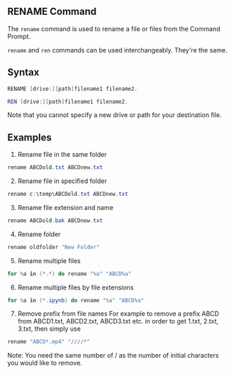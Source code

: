 ## RENAME Command
The `rename` command is used to rename a file or files from the Command Prompt.

`rename` and `ren` commands can be used interchangeably. They're the same.

## Syntax
```powershell
RENAME [drive:][path]filename1 filename2.
```
```powershell
REN [drive:][path]filename1 filename2.
```
Note that you cannot specify a new drive or path for your destination file.

## Examples
1. Rename file in the same folder 
```powershell
rename ABCDold.txt ABCDnew.txt
```

2. Rename file in specified folder
```powershell
rename c:\temp\ABCDold.txt ABCDnew.txt
```

3. Rename file extension and name
```powershell
rename ABCDold.bak ABCDnew.txt
```

4. Rename folder
```powershell
rename oldfolder "New Folder"
```

5. Rename multiple files  
```powershell
for %a in (*.*) do rename "%a" "ABCD%a"
```

6. Rename multiple files by file extensions
```powershell
for %a in (*.ipynb) do rename "%a" "ABCD%a"
```

7. Remove prefix from file names
For example to remove a prefix ABCD from ABCD1.txt, ABCD2.txt, ABCD3.txt etc. in order to get 1.txt, 2.txt, 3.txt, then simply use
```powershell
rename "ABCD*.mp4" "////*"
```
Note: You need the same number of / as the number of initial characters you would like to remove.
